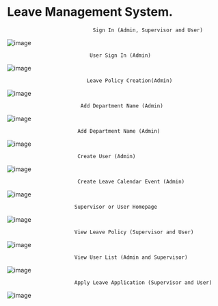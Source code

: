 # Leave Management System.

                                Sign In (Admin, Supervisor and User) 
![image](https://user-images.githubusercontent.com/31030260/73007778-5184c300-3e37-11ea-8e63-f325d53986e5.png)

                               User Sign In (Admin)
![image](https://user-images.githubusercontent.com/31030260/73007833-71b48200-3e37-11ea-9db5-ebd8fbee6a4a.png)

                              Leave Policy Creation(Admin)
![image](https://user-images.githubusercontent.com/31030260/73007884-85f87f00-3e37-11ea-8df7-1589c5a23511.png)

                            Add Department Name (Admin)
![image](https://user-images.githubusercontent.com/31030260/73008333-89d8d100-3e38-11ea-82cd-459ad71b7fd0.png)

                           Add Department Name (Admin)
 ![image](https://user-images.githubusercontent.com/31030260/73008390-aa089000-3e38-11ea-9622-c73c0c070906.png)
 
                           Create User (Admin)

![image](https://user-images.githubusercontent.com/31030260/73008592-0d92bd80-3e39-11ea-84bc-d26a1f466d32.png)

                           Create Leave Calendar Event (Admin)

![image](https://user-images.githubusercontent.com/31030260/73008637-28653200-3e39-11ea-858b-7833abcadaac.png)

                          Supervisor or User Homepage
![image](https://user-images.githubusercontent.com/31030260/73008683-46cb2d80-3e39-11ea-83fb-551f66f87482.png)

                          View Leave Policy (Supervisor and User)
![image](https://user-images.githubusercontent.com/31030260/73008748-6bbfa080-3e39-11ea-99a7-5d22980be619.png)


                          View User List (Admin and Supervisor)
![image](https://user-images.githubusercontent.com/31030260/73008789-842fbb00-3e39-11ea-9985-ea368c74f323.png)

                          Apply Leave Application (Supervisor and User)
![image](https://user-images.githubusercontent.com/31030260/73008921-b9d4a400-3e39-11ea-8144-012b41f64ef6.png)

